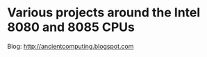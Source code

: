# Various projects around the Intel 8080 and 8085 CPUs
<p>
Blog: <a href="http://ancientcomputing.blogspot.com/">http://ancientcomputing.blogspot.com</a> 
